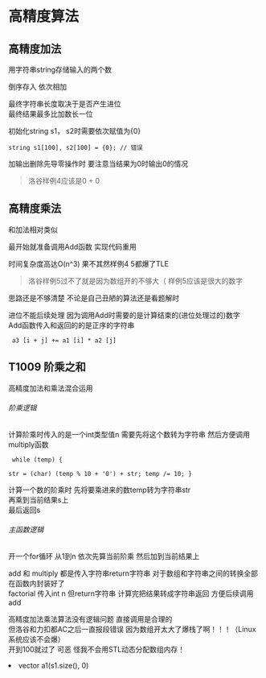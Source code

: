 # 高精度算法

## 高精度加法
用字符串string存储输入的两个数  
  
倒序存入 依次相加  

最终字符串长度取决于是否产生进位  
最终结果最多比加数长一位

初始化string s1， s2时需要依次赋值为{0}  
<code><pre>string s1[100], s2[100] = {0};     // 错误</pre></code>

加输出删除先导零操作时 要注意当结果为0时输出0的情况  
> 洛谷样例4应该是0 + 0


      
## 高精度乘法
和加法相对类似  
  
最开始就准备调用Add函数 实现代码重用    

时间复杂度高达O(n^3)  果不其然样例4 5都爆了TLE  
> 洛谷样例5过不了就是因为数组开的不够大（ 样例5应该是很大的数字 

思路还是不够清楚 不论是自己丑陋的算法还是看题解时  
    
进位不能后续处理 因为调用Add时需要的是计算结束的(进位处理过的)数字  
Add函数传入和返回的的是正序的字符串   
<code><pre> a3 [i + j] += a1 [i] * a2 [j] </pre></code>


## T1009 阶乘之和  
高精度加法和乘法混合运用  


###### 阶乘逻辑   
计算阶乘时传入的是一个int类型值n 需要先将这个数转为字符串 然后方便调用multiply函数   
<code><pre>
     while (temp) {  
        str = (char) (temp % 10 + '0') + str;
        temp /= 10;
      }
</pre></code>

  计算一个数的阶乘时 先将要乘进来的数temp转为字符串str  
  再乘到当前结果s上  
  最后返回s  

###### 主函数逻辑  
开一个for循环 从1到n 依次先算当前阶乘 然后加到当前结果上  

add 和 multiply 都是传入字符串return字符串 对于数组和字符串之间的转换全部在函数内封装好了  
factorial 传入int n 但return字符串 计算完把结果转成字符串返回 方便后续调用add  

  
高精度加法乘法算法没有逻辑问题 直接调用是合理的  
但洛谷和力扣都AC之后一直报段错误 因为数组开太大了爆栈了啊！！！（Linux系统应该不会爆）  
开到100就过了 可恶 怪我不会用STL动态分配数组内存！  
  
  <li>vector<int> a1(s1.size(), 0)</li>
